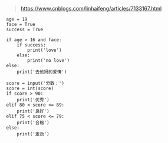
> https://www.cnblogs.com/linhaifeng/articles/7133167.html

```
age = 19
face = True
success = True

if age > 16 and face:
    if success:
        print('love')
    else:
        print('no love')
else:
    print('去他妈的爱情')
```


```
score = input('分数：')
score = int(score)
if score > 90:
    print('优秀')
elif 80 < score <= 89:
    print('良好')
elif 75 < score <= 79:
    print('合格')
else:
    print('差劲')
```
